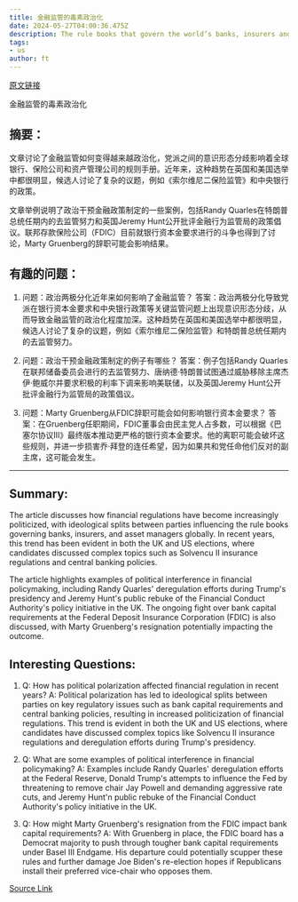 ```yaml
---
title: 金融监管的毒素政治化
date: 2024-05-27T04:00:36.475Z
description: The rule books that govern the world’s banks, insurers and asset managers have been drawn into ideological splits
tags: 
- us
author: ft
---
```


[原文链接](https://ft.com/content/28250b22-6ed1-47e2-9208-b60b1e58e0c4)

金融监管的毒素政治化

## 摘要：
文章讨论了金融监管如何变得越来越政治化，党派之间的意识形态分歧影响着全球银行、保险公司和资产管理公司的规则手册。近年来，这种趋势在英国和美国选举中都很明显，候选人讨论了复杂的议题，例如《索尔维尼二保险监管》和中央银行的政策。

文章举例说明了政治干预金融政策制定的一些案例，包括Randy Quarles在特朗普总统任期内的去监管努力和英国Jeremy Hunt公开批评金融行为监管局的政策倡议。联邦存款保险公司（FDIC）目前就银行资本金要求进行的斗争也得到了讨论，Marty Gruenberg的辞职可能会影响结果。

 ## 有趣的问题：
 1. 问题：政治两极分化近年来如何影响了金融监管？
     答案：政治两极分化导致党派在银行资本金要求和中央银行政策等关键监管问题上出现意识形态分歧，从而导致金融监管的政治化程度加深。这种趋势在英国和美国选举中都很明显，候选人讨论了复杂的议题，例如《索尔维尼二保险监管》和特朗普总统任期内的去监管努力。

 2. 问题：政治干预金融政策制定的例子有哪些？
     答案：例子包括Randy Quarles在联邦储备委员会进行的去监管努力、唐纳德·特朗普试图通过威胁移除主席杰伊·鲍威尔并要求积极的利率下调来影响美联储，以及英国Jeremy Hunt公开批评金融行为监管局的政策倡议。

 3. 问题：Marty Gruenberg从FDIC辞职可能会如何影响银行资本金要求？
     答案：在Gruenberg任职期间，FDIC董事会由民主党人占多数，可以根据《巴塞尔协议III》最终版本推动更严格的银行资本金要求。他的离职可能会破坏这些规则，并进一步损害乔·拜登的连任希望，因为如果共和党任命他们反对的副主席，这可能会发生。

---

## Summary:
The article discusses how financial regulations have become increasingly politicized, with ideological splits between parties influencing the rule books governing banks, insurers, and asset managers globally. In recent years, this trend has been evident in both the UK and US elections, where candidates discussed complex topics such as Solvencu II insurance regulations and central banking policies.

The article highlights examples of political interference in financial policymaking, including Randy Quarles' deregulation efforts during Trump's presidency and Jeremy Hunt's public rebuke of the Financial Conduct Authority's policy initiative in the UK. The ongoing fight over bank capital requirements at the Federal Deposit Insurance Corporation (FDIC) is also discussed, with Marty Gruenberg's resignation potentially impacting the outcome.

## Interesting Questions:
1. Q: How has political polarization affected financial regulation in recent years? 
A: Political polarization has led to ideological splits between parties on key regulatory issues such as bank capital requirements and central banking policies, resulting in increased politicization of financial regulations. This trend is evident in both the UK and US elections, where candidates have discussed complex topics like Solvencu II insurance regulations and deregulation efforts during Trump's presidency.

2. Q: What are some examples of political interference in financial policymaking? 
A: Examples include Randy Quarles' deregulation efforts at the Federal Reserve, Donald Trump's attempts to influence the Fed by threatening to remove chair Jay Powell and demanding aggressive rate cuts, and Jeremy Hunt'n public rebuke of the Financial Conduct Authority's policy initiative in the UK.

3. Q: How might Marty Gruenberg's resignation from the FDIC impact bank capital requirements? 
A: With Gruenberg in place, the FDIC board has a Democrat majority to push through tougher bank capital requirements under Basel III Endgame. His departure could potentially scupper these rules and further damage Joe Biden's re-election hopes if Republicans install their preferred vice-chair who opposes them.

[Source Link](https://ft.com/content/28250b22-6ed1-47e2-9208-b60b1e58e0c4)


